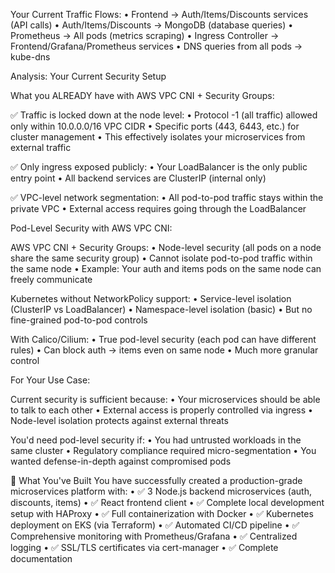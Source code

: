 Your Current Traffic Flows:
•  Frontend → Auth/Items/Discounts services (API calls)
•  Auth/Items/Discounts → MongoDB (database queries)
•  Prometheus → All pods (metrics scraping)
•  Ingress Controller → Frontend/Grafana/Prometheus services
•  DNS queries from all pods → kube-dns



Analysis: Your Current Security Setup

What you ALREADY have with AWS VPC CNI + Security Groups:

✅ Traffic is locked down at the node level:
•  Protocol -1 (all traffic) allowed only within 10.0.0.0/16 VPC CIDR
•  Specific ports (443, 6443, etc.) for cluster management
•  This effectively isolates your microservices from external traffic

✅ Only ingress exposed publicly:
•  Your LoadBalancer is the only public entry point
•  All backend services are ClusterIP (internal only)

✅ VPC-level network segmentation:
•  All pod-to-pod traffic stays within the private VPC
•  External access requires going through the LoadBalancer


Pod-Level Security with AWS VPC CNI:

AWS VPC CNI + Security Groups:
•  Node-level security (all pods on a node share the same security group)
•  Cannot isolate pod-to-pod traffic within the same node
•  Example: Your auth and items pods on the same node can freely communicate

Kubernetes without NetworkPolicy support:
•  Service-level isolation (ClusterIP vs LoadBalancer)
•  Namespace-level isolation (basic)
•  But no fine-grained pod-to-pod controls

With Calico/Cilium:
•  True pod-level security (each pod can have different rules)
•  Can block auth → items even on same node
•  Much more granular control

For Your Use Case:

Current security is sufficient because:
•  Your microservices should be able to talk to each other
•  External access is properly controlled via ingress
•  Node-level isolation protects against external threats

You'd need pod-level security if:
•  You had untrusted workloads in the same cluster
•  Regulatory compliance required micro-segmentation
•  You wanted defense-in-depth against compromised pods



🎯 What You've Built
You have successfully created a production-grade microservices platform with:
•  ✅ 3 Node.js backend microservices (auth, discounts, items)
•  ✅ React frontend client
•  ✅ Complete local development setup with HAProxy
•  ✅ Full containerization with Docker
•  ✅ Kubernetes deployment on EKS (via Terraform)
•  ✅ Automated CI/CD pipeline
•  ✅ Comprehensive monitoring with Prometheus/Grafana
•  ✅ Centralized logging
•  ✅ SSL/TLS certificates via cert-manager
•  ✅ Complete documentation